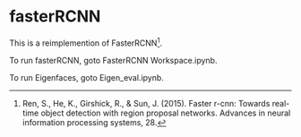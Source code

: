 # fasterRCNN

This is a reimplemention of FasterRCNN[^1]. 

To run fasterRCNN, goto FasterRCNN Workspace.ipynb.

To run Eigenfaces, goto Eigen_eval.ipynb.


[^1]: Ren, S., He, K., Girshick, R., & Sun, J. (2015). Faster r-cnn: Towards real-time object detection with region proposal networks. Advances in neural information processing systems, 28.
